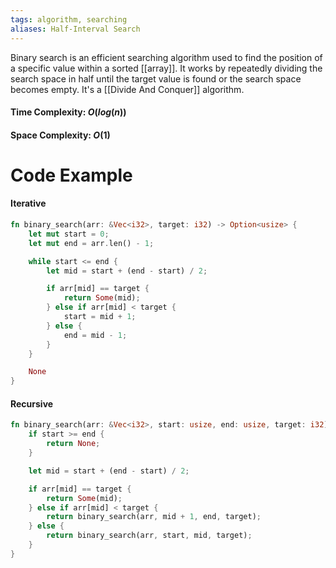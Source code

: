 ```yaml
---
tags: algorithm, searching
aliases: Half-Interval Search
---
```

Binary search is an efficient searching algorithm used to find the position of a specific value within a sorted [[array]]. It works by repeatedly dividing the search space in half until the target value is found or the search space becomes empty. It's a [[Divide And Conquer]] algorithm.

#### Time Complexity: $O(log(n))$

#### Space Complexity: $O(1)$

# Code Example

#### Iterative
```rust
fn binary_search(arr: &Vec<i32>, target: i32) -> Option<usize> {
    let mut start = 0;
    let mut end = arr.len() - 1;

    while start <= end {
        let mid = start + (end - start) / 2;

        if arr[mid] == target {
            return Some(mid);
        } else if arr[mid] < target {
            start = mid + 1;
        } else {
            end = mid - 1;
        }
    }

    None
}
```

#### Recursive
```rust
fn binary_search(arr: &Vec<i32>, start: usize, end: usize, target: i32) -> Option<usize> {
	if start >= end {
		return None;
	}

	let mid = start + (end - start) / 2;

	if arr[mid] == target {
		return Some(mid);
	} else if arr[mid] < target {
		return binary_search(arr, mid + 1, end, target);
	} else {
		return binary_search(arr, start, mid, target);
	}
}
```